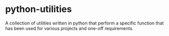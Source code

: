 # python-utilities
A collection of utilities written in python that perform a specific function that has been used for various projects and one-off requirements. 
